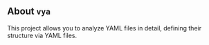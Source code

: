 About `vya`
-----------

This project allows you to analyze YAML files in detail, defining their structure via YAML files.
